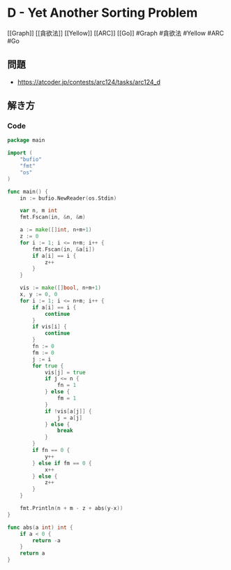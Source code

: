 # D - Yet Another Sorting Problem
[[Graph]] [[貪欲法]] [[Yellow]] [[ARC]] [[Go]]
#Graph #貪欲法 #Yellow #ARC #Go 

## 問題
- https://atcoder.jp/contests/arc124/tasks/arc124_d

## 解き方
### Code
```go
package main

import (
	"bufio"
	"fmt"
	"os"
)

func main() {
	in := bufio.NewReader(os.Stdin)

	var n, m int
	fmt.Fscan(in, &n, &m)

	a := make([]int, n+m+1)
	z := 0
	for i := 1; i <= n+m; i++ {
		fmt.Fscan(in, &a[i])
		if a[i] == i {
			z++
		}
	}

	vis := make([]bool, n+m+1)
	x, y := 0, 0
	for i := 1; i <= n+m; i++ {
		if a[i] == i {
			continue
		}
		if vis[i] {
			continue
		}
		fn := 0
		fm := 0
		j := i
		for true {
			vis[j] = true
			if j <= n {
				fn = 1
			} else {
				fm = 1
			}
			if !vis[a[j]] {
				j = a[j]
			} else {
				break
			}
		}
		if fn == 0 {
			y++
		} else if fm == 0 {
			x++
		} else {
			z++
		}
	}

	fmt.Println(n + m - z + abs(y-x))
}

func abs(a int) int {
	if a < 0 {
		return -a
	}
	return a
}
```